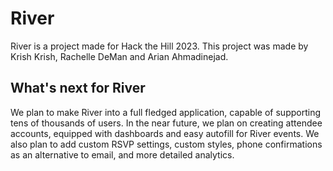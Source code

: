 # River

River is a project made for Hack the Hill 2023. This project was made by Krish Krish, Rachelle DeMan and Arian Ahmadinejad.

## What's next for River
We plan to make River into a full fledged application, capable of supporting tens of thousands of users. In the near future, we plan on creating attendee accounts, equipped with dashboards and easy autofill for River events. We also plan to add custom RSVP settings, custom styles, phone confirmations as an alternative to email, and more detailed analytics.

